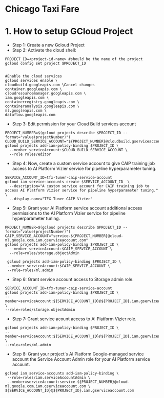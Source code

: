 # Chicago Taxi Fare 


# 1. How to setup GCloud Project
- Step 1: Create a new Gcloud Project
- Step 2: Activate the cloud shell:
```Shell
PROJECT_ID=<project-id-name> #should be the name of the project
gcloud config set project $PROJECT_ID


#Enable the cloud services
gcloud services enable \
cloudbuild.googleapis.com \Cancel changes
container.googleapis.com \
cloudresourcemanager.googleapis.com \
iam.googleapis.com \
containerregistry.googleapis.com \
containeranalysis.googleapis.com \
ml.googleapis.com \
dataflow.googleapis.com
```

- Step 3: Edit permission for your Cloud Build services account
```Shell
PROJECT_NUMBER=$(gcloud projects describe $PROJECT_ID --format="value(projectNumber)")
CLOUD_BUILD_SERVICE_ACCOUNT="${PROJECT_NUMBER}@cloudbuild.gserviceaccount.com"
gcloud projects add-iam-policy-binding $PROJECT_ID \
  --member serviceAccount:$CLOUD_BUILD_SERVICE_ACCOUNT \
  --role roles/editor
```
- Step 4: Now, create a custom service account to give CAIP training job access to AI Platform Vizier service for pipeline hyperparameter tuning.
```Shell
SERVICE_ACCOUNT_ID=tfx-tuner-caip-service-account
gcloud iam service-accounts create $SERVICE_ACCOUNT_ID  \
  --description="A custom service account for CAIP training job to access AI Platform Vizier service for pipeline hyperparameter tuning." \
  --display-name="TFX Tuner CAIP Vizier"
```

- Step 5: Grant your AI Platform service account additional access permissions to the AI Platform Vizier service for pipeline hyperparameter tuning.
```Shell
PROJECT_NUMBER=$(gcloud projects describe $PROJECT_ID --format="value(projectNumber)")
CAIP_SERVICE_ACCOUNT="service-${PROJECT_NUMBER}@cloud-ml.google.com.iam.gserviceaccount.com"
gcloud projects add-iam-policy-binding $PROJECT_ID \
  --member serviceAccount:$CAIP_SERVICE_ACCOUNT \
  --role=roles/storage.objectAdmin
````
```Shell
 gcloud projects add-iam-policy-binding $PROJECT_ID \
 --member serviceAccount:$CAIP_SERVICE_ACCOUNT \
 --role=roles/ml.admin
```

- Step 6: Grant service account access to Storage admin role.
```Shell
SERVICE_ACCOUNT_ID=tfx-tuner-caip-service-account
gcloud projects add-iam-policy-binding $PROJECT_ID \
--member=serviceAccount:${SERVICE_ACCOUNT_ID}@${PROJECT_ID}.iam.gserviceaccount.com \
--role=roles/storage.objectAdmin
```

- Step 7: Grant service acount access to AI Platform Vizier role.
```Shell
gcloud projects add-iam-policy-binding $PROJECT_ID \
--member=serviceAccount:${SERVICE_ACCOUNT_ID}@${PROJECT_ID}.iam.gserviceaccount.com \
--role=roles/ml.admin
```

- Step 8: Grant your project's AI Platform Google-managed service account the Service Account Admin role for your AI Platform service account.
```Shell
gcloud iam service-accounts add-iam-policy-binding \
 --role=roles/iam.serviceAccountAdmin \
 --member=serviceAccount:service-${PROJECT_NUMBER}@cloud-ml.google.com.iam.gserviceaccount.com \
${SERVICE_ACCOUNT_ID}@${PROJECT_ID}.iam.gserviceaccount.com
```
